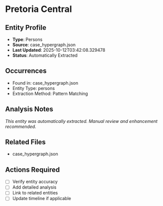 # Pretoria Central

## Entity Profile
- **Type**: Persons
- **Source**: case_hypergraph.json
- **Last Updated**: 2025-10-12T03:42:08.329478
- **Status**: Automatically Extracted

## Occurrences
- Found in: case_hypergraph.json
- Entity Type: persons
- Extraction Method: Pattern Matching

## Analysis Notes
*This entity was automatically extracted. Manual review and enhancement recommended.*

## Related Files
- case_hypergraph.json

## Actions Required
- [ ] Verify entity accuracy
- [ ] Add detailed analysis
- [ ] Link to related entities
- [ ] Update timeline if applicable
